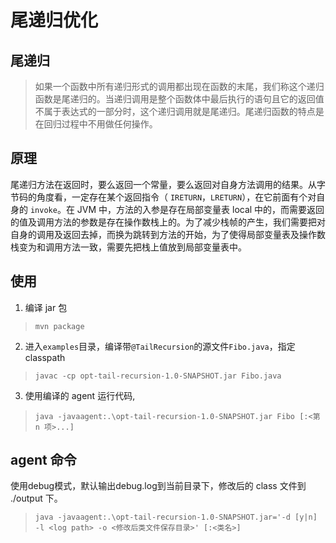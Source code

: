 # 尾递归优化
## 尾递归
> 如果一个函数中所有递归形式的调用都出现在函数的末尾，我们称这个递归函数是尾递归的。当递归调用是整个函数体中最后执行的语句且它的返回值不属于表达式的一部分时，这个递归调用就是尾递归。尾递归函数的特点是在回归过程中不用做任何操作。
## 原理
尾递归方法在返回时，要么返回一个常量，要么返回对自身方法调用的结果。从字节码的角度看，一定存在某个返回指令（ `IRETURN`，`LRETURN`），在它前面有个对自身的 `invoke`。在 JVM 中，方法的入参是存在局部变量表 local 中的，而需要返回的值及调用方法的参数是存在操作数栈上的。为了减少栈帧的产生，我们需要把对自身的调用及返回去掉，而换为跳转到方法的开始，为了使得局部变量表及操作数栈变为和调用方法一致，需要先把栈上值放到局部变量表中。

## 使用
1. 编译 jar 包
> `mvn package `
2. 进入`examples`目录，编译带`@TailRecursion`的源文件`Fibo.java`，指定 classpath
> `javac -cp opt-tail-recursion-1.0-SNAPSHOT.jar Fibo.java`
3. 使用编译的 agent 运行代码,
> `java -javaagent:.\opt-tail-recursion-1.0-SNAPSHOT.jar Fibo [:<第 n 项>...]`

## agent 命令
使用debug模式，默认输出debug.log到当前目录下，修改后的 class 文件到 ./output 下。
> `java -javaagent:.\opt-tail-recursion-1.0-SNAPSHOT.jar='-d [y|n] -l <log path> -o <修改后类文件保存目录>' [:<类名>]`